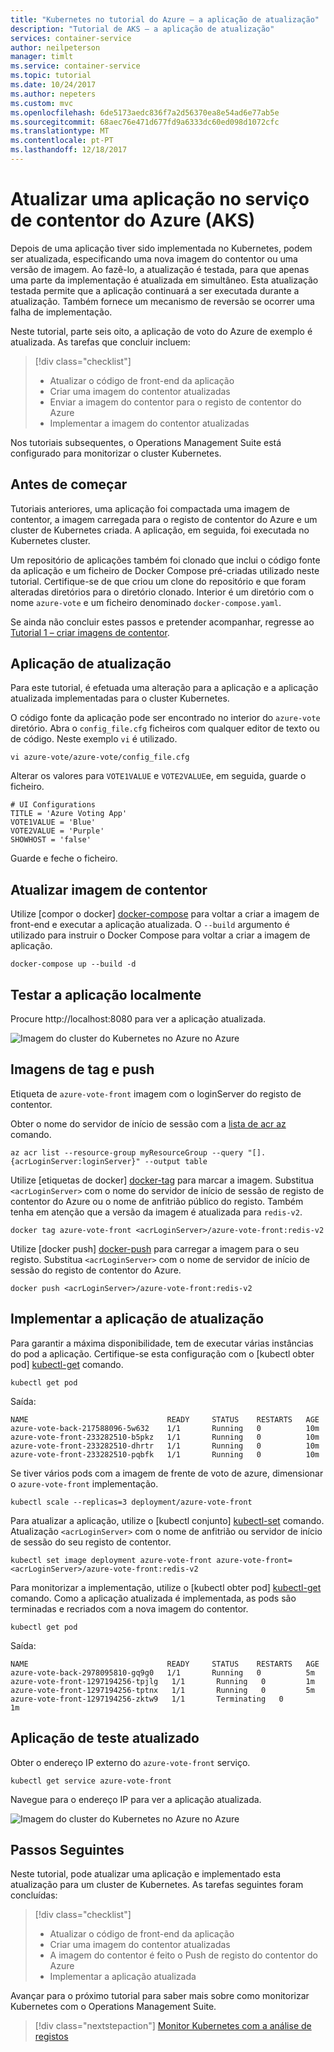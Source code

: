 ```yaml
---
title: "Kubernetes no tutorial do Azure – a aplicação de atualização"
description: "Tutorial de AKS – a aplicação de atualização"
services: container-service
author: neilpeterson
manager: timlt
ms.service: container-service
ms.topic: tutorial
ms.date: 10/24/2017
ms.author: nepeters
ms.custom: mvc
ms.openlocfilehash: 6de5173aedc836f7a2d56370ea8e54ad6e77ab5e
ms.sourcegitcommit: 68aec76e471d677fd9a6333dc60ed098d1072cfc
ms.translationtype: MT
ms.contentlocale: pt-PT
ms.lasthandoff: 12/18/2017
---
```

# <a name="update-an-application-in-azure-container-service-aks"></a>Atualizar uma aplicação no serviço de contentor do Azure (AKS)

Depois de uma aplicação tiver sido implementada no Kubernetes, podem ser atualizada, especificando uma nova imagem do contentor ou uma versão de imagem. Ao fazê-lo, a atualização é testada, para que apenas uma parte da implementação é atualizada em simultâneo. Esta atualização testada permite que a aplicação continuará a ser executada durante a atualização. Também fornece um mecanismo de reversão se ocorrer uma falha de implementação. 

Neste tutorial, parte seis oito, a aplicação de voto do Azure de exemplo é atualizada. As tarefas que concluir incluem:

> [!div class="checklist"]
> * Atualizar o código de front-end da aplicação
> * Criar uma imagem do contentor atualizadas
> * Enviar a imagem do contentor para o registo de contentor do Azure
> * Implementar a imagem do contentor atualizadas

Nos tutoriais subsequentes, o Operations Management Suite está configurado para monitorizar o cluster Kubernetes.

## <a name="before-you-begin"></a>Antes de começar

Tutoriais anteriores, uma aplicação foi compactada uma imagem de contentor, a imagem carregada para o registo de contentor do Azure e um cluster de Kubernetes criada. A aplicação, em seguida, foi executada no Kubernetes cluster. 

Um repositório de aplicações também foi clonado que inclui o código fonte da aplicação e um ficheiro de Docker Compose pré-criadas utilizado neste tutorial. Certifique-se de que criou um clone do repositório e que foram alteradas diretórios para o diretório clonado. Interior é um diretório com o nome `azure-vote` e um ficheiro denominado `docker-compose.yaml`.

Se ainda não concluir estes passos e pretender acompanhar, regresse ao [Tutorial 1 – criar imagens de contentor][aks-tutorial-prepare-app]. 

## <a name="update-application"></a>Aplicação de atualização

Para este tutorial, é efetuada uma alteração para a aplicação e a aplicação atualizada implementadas para o cluster Kubernetes. 

O código fonte da aplicação pode ser encontrado no interior do `azure-vote` diretório. Abra o `config_file.cfg` ficheiros com qualquer editor de texto ou de código. Neste exemplo `vi` é utilizado.

```console
vi azure-vote/azure-vote/config_file.cfg
```

Alterar os valores para `VOTE1VALUE` e `VOTE2VALUE`e, em seguida, guarde o ficheiro.

```console
# UI Configurations
TITLE = 'Azure Voting App'
VOTE1VALUE = 'Blue'
VOTE2VALUE = 'Purple'
SHOWHOST = 'false'
```

Guarde e feche o ficheiro.

## <a name="update-container-image"></a>Atualizar imagem de contentor

Utilize [compor o docker] [ docker-compose] para voltar a criar a imagem de front-end e executar a aplicação atualizada. O `--build` argumento é utilizado para instruir o Docker Compose para voltar a criar a imagem de aplicação.

```console
docker-compose up --build -d
```

## <a name="test-application-locally"></a>Testar a aplicação localmente

Procure http://localhost:8080 para ver a aplicação atualizada.

![Imagem do cluster do Kubernetes no Azure no Azure](media/container-service-kubernetes-tutorials/vote-app-updated.png)

## <a name="tag-and-push-images"></a>Imagens de tag e push

Etiqueta de `azure-vote-front` imagem com o loginServer do registo de contentor. 

Obter o nome do servidor de início de sessão com a [lista de acr az](/cli/azure/acr#list) comando.

```azurecli
az acr list --resource-group myResourceGroup --query "[].{acrLoginServer:loginServer}" --output table
```

Utilize [etiquetas de docker] [ docker-tag] para marcar a imagem. Substitua `<acrLoginServer>` com o nome do servidor de início de sessão de registo de contentor do Azure ou o nome de anfitrião público do registo. Também tenha em atenção que a versão da imagem é atualizada para `redis-v2`.

```console
docker tag azure-vote-front <acrLoginServer>/azure-vote-front:redis-v2
```

Utilize [docker push] [ docker-push] para carregar a imagem para o seu registo. Substitua `<acrLoginServer>` com o nome de servidor de início de sessão do registo de contentor do Azure.

```console
docker push <acrLoginServer>/azure-vote-front:redis-v2
```

## <a name="deploy-update-application"></a>Implementar a aplicação de atualização

Para garantir a máxima disponibilidade, tem de executar várias instâncias do pod a aplicação. Certifique-se esta configuração com o [kubectl obter pod] [ kubectl-get] comando.

```
kubectl get pod
```

Saída:

```
NAME                               READY     STATUS    RESTARTS   AGE
azure-vote-back-217588096-5w632    1/1       Running   0          10m
azure-vote-front-233282510-b5pkz   1/1       Running   0          10m
azure-vote-front-233282510-dhrtr   1/1       Running   0          10m
azure-vote-front-233282510-pqbfk   1/1       Running   0          10m
```

Se tiver vários pods com a imagem de frente de voto de azure, dimensionar o `azure-vote-front` implementação.


```azurecli
kubectl scale --replicas=3 deployment/azure-vote-front
```

Para atualizar a aplicação, utilize o [kubectl conjunto] [ kubectl-set] comando. Atualização `<acrLoginServer>` com o nome de anfitrião ou servidor de início de sessão do seu registo de contentor.

```azurecli
kubectl set image deployment azure-vote-front azure-vote-front=<acrLoginServer>/azure-vote-front:redis-v2
```

Para monitorizar a implementação, utilize o [kubectl obter pod] [ kubectl-get] comando. Como a aplicação atualizada é implementada, as pods são terminadas e recriados com a nova imagem do contentor.

```azurecli
kubectl get pod
```

Saída:

```
NAME                               READY     STATUS    RESTARTS   AGE
azure-vote-back-2978095810-gq9g0   1/1       Running   0          5m
azure-vote-front-1297194256-tpjlg   1/1       Running   0         1m
azure-vote-front-1297194256-tptnx   1/1       Running   0         5m
azure-vote-front-1297194256-zktw9   1/1       Terminating   0         1m
```

## <a name="test-updated-application"></a>Aplicação de teste atualizado

Obter o endereço IP externo do `azure-vote-front` serviço.

```azurecli
kubectl get service azure-vote-front
```

Navegue para o endereço IP para ver a aplicação atualizada.

![Imagem do cluster do Kubernetes no Azure no Azure](media/container-service-kubernetes-tutorials/vote-app-updated-external.png)

## <a name="next-steps"></a>Passos Seguintes

Neste tutorial, pode atualizar uma aplicação e implementado esta atualização para um cluster de Kubernetes. As tarefas seguintes foram concluídas:

> [!div class="checklist"]
> * Atualizar o código de front-end da aplicação
> * Criar uma imagem do contentor atualizadas
> * A imagem do contentor é feito o Push de registo do contentor do Azure
> * Implementar a aplicação atualizada

Avançar para o próximo tutorial para saber mais sobre como monitorizar Kubernetes com o Operations Management Suite.

> [!div class="nextstepaction"]
> [Monitor Kubernetes com a análise de registos][aks-tutorial-monitor]

<!-- LINKS - external -->
[docker-compose]: https://docs.docker.com/compose/
[docker-push]: https://docs.docker.com/engine/reference/commandline/push/
[docker-tag]: https://docs.docker.com/engine/reference/commandline/tag/
[kubectl-get]: https://kubernetes.io/docs/reference/generated/kubectl/kubectl-commands#get
[kubectl-set]: https://kubernetes.io/docs/reference/generated/kubectl/kubectl-commands#set

<!-- LINKS - internal -->
[aks-tutorial-prepare-app]: ./tutorial-kubernetes-prepare-app.md
[aks-tutorial-monitor]: ./tutorial-kubernetes-monitor.md